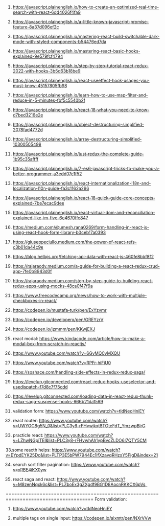 1. https://javascript.plainenglish.io/how-to-create-an-optimized-real-time-search-with-react-6dd4026f4fa9
2. https://javascript.plainenglish.io/a-little-known-javascript-promise-feature-8a37d096ef2c
3. https://javascript.plainenglish.io/mastering-react-build-switchable-dark-mode-with-styled-components-b54476ed7da
4. https://javascript.plainenglish.io/mastering-react-basic-hooks-explained-9e579fcf4794
5. https://javascript.plainenglish.io/step-by-step-tutorial-react-redux-2022-with-hooks-3b5d63b18be9
6. https://javascript.plainenglish.io/react-useeffect-hook-usages-you-must-know-45157805fb98
7. https://javascript.plainenglish.io/learn-how-to-use-map-filter-and-reduce-in-5-minutes-fbf5c5540b2f
8. https://javascript.plainenglish.io/react-18-what-you-need-to-know-d7bed3216e2e
9. https://javascript.plainenglish.io/object-destructuring-simplified-2078fad4772d
10. https://javascript.plainenglish.io/array-destructuring-simplified-10300505499
11. https://javascript.plainenglish.io/just-redux-the-complete-guide-1b95c35affff
12. https://javascript.plainenglish.io/7-es6-javascript-tricks-to-make-you-a-better-programmer-a3edd07c1f52
13. https://javascript.plainenglish.io/react-internationalization-i18n-and-localization-l10n-guide-fa3c1162a296
14. https://javascript.plainenglish.io/react-18-quick-guide-core-concepts-explained-7be7ecac9dee
15. https://javascript.plainenglish.io/react-virtual-dom-and-reconciliation-explained-like-im-five-6e4670ffc847
16. https://medium.com/@umesh.rana0269/form-handling-in-react-js-using-react-hook-form-library-b0ceb17a0393
17. https://giuseppeciullo.medium.com/the-power-of-react-refs-c3b01da44c9e
18. https://blog.hellojs.org/fetching-api-data-with-react-js-460fe8bbf8f2
19. https://rajaraodv.medium.com/a-guide-for-building-a-react-redux-crud-app-7fe0b8943d0f
20. https://rajaraodv.medium.com/step-by-step-guide-to-building-react-redux-apps-using-mocks-48ca0f47f9a
21. https://www.freecodecamp.org/news/how-to-work-with-multiple-checkboxes-in-react/
22. https://codepen.io/mustafa-turk/pen/ExYzvmr
23. https://codepen.io/developero/pen/GREYzrV
24. https://codepen.io/jzmmm/pen/KKwjEXJ
25. react modal: https://www.kindacode.com/article/how-to-make-a-modal-box-from-scratch-in-reactjs/


26. https://www.youtube.com/watch?v=6GvMQ0vMXQU
27. https://www.youtube.com/watch?v=RPFr-hiFiU0
28. https://soshace.com/handling-side-effects-in-redux-redux-saga/
29. https://levelup.gitconnected.com/react-redux-hooks-useselector-and-usedispatch-f7d8c7f75cdd
30. https://levelup.gitconnected.com/loading-data-in-react-redux-thunk-redux-saga-suspense-hooks-666b21da1569

31. validation form: https://www.youtube.com/watch?v=tIdNeoHniEY

32. react router: https://www.youtube.com/watch?v=UWYOC8g5N_0&list=PLC3y8-rFHvwjkxt8TOteFdT_YmzwpBlrG

33. practicle react: https://www.youtube.com/watch?v=LZhwNGpiTEI&list=PLC3y8-rFHvwhAh1ypBvcZLDO6I7QTY5CM

33.some reacth helps: https://www.youtube.com/watch?v=EYpdEYK25Dc&list=PLTP3E5bPW7944Ec1lfXzavqRHzxY5FigD&index=21

34. search sort filter pagination: https://www.youtube.com/watch?v=xRBE4iKX0yw

35. react saga and react: https://www.youtube.com/watch?v=M8zenNqxk6c&list=PLZboEx3gZXgdf9BG1D8AocnRKKCX6pVs_
    



=====================================================================================
Form validation:
1. https://www.youtube.com/watch?v=tIdNeoHniEY


2. multiple tags on single input:
   https://codepen.io/alxmtr/pen/NXrVVw